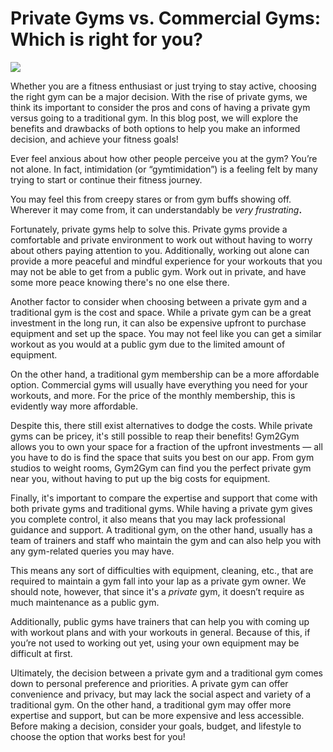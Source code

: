 # Private Gyms vs. Commercial Gyms: Which is right for you?

![](https://3134664324-files.gitbook.io/\~/files/v0/b/gitbook-x-prod.appspot.com/o/spaces%2FvvLv2WOJ6NR58qdXqSXM%2Fuploads%2FHd0G57YhvTMLTnBwP5wo%2F0.png?alt=media)

Whether you are a fitness enthusiast or just trying to stay active, choosing the right gym can be a major decision. With the rise of private gyms, we think its important to consider the pros and cons of having a private gym versus going to a traditional gym. In this blog post, we will explore the benefits and drawbacks of both options to help you make an informed decision, and achieve your fitness goals!

Ever feel anxious about how other people perceive you at the gym? You’re not alone. In fact, intimidation (or “gymtimidation”) is a feeling felt by many trying to start or continue their fitness journey.

You may feel this from creepy stares or from gym buffs showing off. Wherever it may come from, it can understandably be _very frustrating_**.**

Fortunately, private gyms help to solve this. Private gyms provide a comfortable and private environment to work out without having to worry about others paying attention to you. Additionally, working out alone can provide a more peaceful and mindful experience for your workouts that you may not be able to get from a public gym. Work out in private, and have some more peace knowing there's no one else there.

Another factor to consider when choosing between a private gym and a traditional gym is the cost and space. While a private gym can be a great investment in the long run, it can also be expensive upfront to purchase equipment and set up the space. You may not feel like you can get a similar workout as you would at a public gym due to the limited amount of equipment.

On the other hand, a traditional gym membership can be a more affordable option. Commercial gyms will usually have everything you need for your workouts, and more. For the price of the monthly membership, this is evidently way more affordable.

Despite this, there still exist alternatives to dodge the costs. While private gyms can be pricey, it's still possible to reap their benefits! Gym2Gym allows you to own your space for a fraction of the upfront investments — all you have to do is find the space that suits you best on our app. From gym studios to weight rooms, Gym2Gym can find you the perfect private gym near you, without having to put up the big costs for equipment.

Finally, it's important to compare the expertise and support that come with both private gyms and traditional gyms. While having a private gym gives you complete control, it also means that you may lack professional guidance and support. A traditional gym, on the other hand, usually has a team of trainers and staff who maintain the gym and can also help you with any gym-related queries you may have.

This means any sort of difficulties with equipment, cleaning, etc., that are required to maintain a gym fall into your lap as a private gym owner. We should note, however, that since it's a _private_ gym, it doesn’t require as much maintenance as a public gym.

Additionally, public gyms have trainers that can help you with coming up with workout plans and with your workouts in general. Because of this, if you’re not used to working out yet, using your own equipment may be difficult at first.

Ultimately, the decision between a private gym and a traditional gym comes down to personal preference and priorities. A private gym can offer convenience and privacy, but may lack the social aspect and variety of a traditional gym. On the other hand, a traditional gym may offer more expertise and support, but can be more expensive and less accessible. Before making a decision, consider your goals, budget, and lifestyle to choose the option that works best for you!
